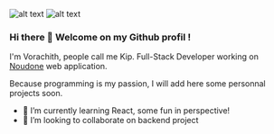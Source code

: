 ![alt text](https://res.cloudinary.com/dgtxqlmt9/image/upload/v1638487355/rails_mlusox.png) ![alt text](https://res.cloudinary.com/dgtxqlmt9/image/upload/v1638487355/ruby_gc9gs2.png)

### Hi there 👋 Welcome on my Github profil ! 

I'm Vorachith, people call me Kip. Full-Stack Developer working on [Noudone](https://www.noudone.com) web application.

Because programming is my passion, I will add here some personnal projects soon.

+ 🌱 I’m currently learning React, some fun in perspective!
+ 👯 I’m looking to collaborate on backend project

<!--
**songta17/songta17** is a ✨ _special_ ✨ repository because its `README.md` (this file) appears on your GitHub profile.

Here are some ideas to get you started:

- 🔭 I’m currently working on ...
- 🌱 I’m currently learning ...
- 👯 I’m looking to collaborate on ...
- 🤔 I’m looking for help with ...
- 💬 Ask me about ...
- 📫 How to reach me: ...
- 😄 Pronouns: ...
- ⚡ Fun fact: ...
![alt text](https://res.cloudinary.com/dgtxqlmt9/image/upload/v1638476665/rails_oviu7f.png)
-->
